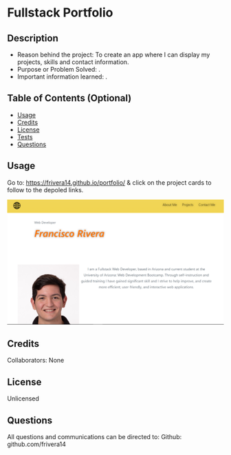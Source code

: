 
# Fullstack Portfolio
## Description
  
- Reason behind the project: To create an app where I can display my projects, skills and contact information.
- Purpose or Problem Solved: .
- Important information learned: .
  
## Table of Contents (Optional)
  
- [Usage](#usage)
- [Credits](#credits)
- [License](#license)
- [Tests](#tests)
- [Questions](#questions)
  

## Usage
  
Go to: https://frivera14.github.io/portfolio/ & click on the project cards to follow to the depoled links.

![portfolio](Capture.PNG)
  
## Credits
  
Collaborators: None 
  
## License
  
Unlicensed

## Questions
  
All questions and communications can be directed to:
Github: github.com/frivera14 
